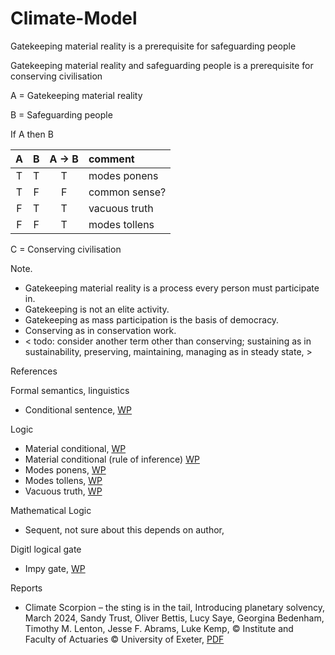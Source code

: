 # Climate-Model

Gatekeeping material reality is a prerequisite for safeguarding people

Gatekeeping material reality and safeguarding people is a prerequisite for conserving civilisation

A = Gatekeeping material reality

B = Safeguarding people

If A then B

| A | B | A -> B | comment |
| :-: | :-: | :-: | :---- |
| T | T | T | modes ponens |
| T | F | F | common sense? |
| F | T | T | vacuous truth |
| F | F | T | modes tollens |

C = Conserving civilisation

Note. 
* Gatekeeping material reality is a process every person must participate in.
* Gatekeeping is not an elite activity.
* Gatekeeping as mass participation is the basis of democracy.
* Conserving as in conservation work.
* < todo: consider another term other than conserving; sustaining as in sustainability, preserving, maintaining, managing as in steady state, >

References

Formal semantics, linguistics
* Conditional sentence, [WP](https://en.wikipedia.org/wiki/Conditional_sentence)

Logic
* Material conditional, [WP](https://en.wikipedia.org/wiki/Material_conditional)
* Material conditional (rule of inference) [WP](https://en.wikipedia.org/wiki/Material_implication_(rule_of_inference))
* Modes ponens, [WP](https://en.wikipedia.org/wiki/Modus_ponens)
* Modes tollens, [WP](https://en.wikipedia.org/wiki/Modus_tollens)
* Vacuous truth, [WP](https://en.wikipedia.org/wiki/Vacuous_truth)

Mathematical Logic
* Sequent, not sure about this depends on author, 

Digitl logical gate
* Impy gate, [WP](https://en.wikipedia.org/wiki/IMPLY_gate)

Reports
* Climate Scorpion – the sting is in the tail, Introducing planetary solvency, March 2024, Sandy Trust, Oliver Bettis, Lucy Saye, Georgina Bedenham, Timothy M. Lenton, Jesse F. Abrams, Luke Kemp, © Institute and Faculty of Actuaries © University of Exeter, [PDF](https://actuaries.org.uk/media/g1qevrfa/climate-scorpion.pdf)

